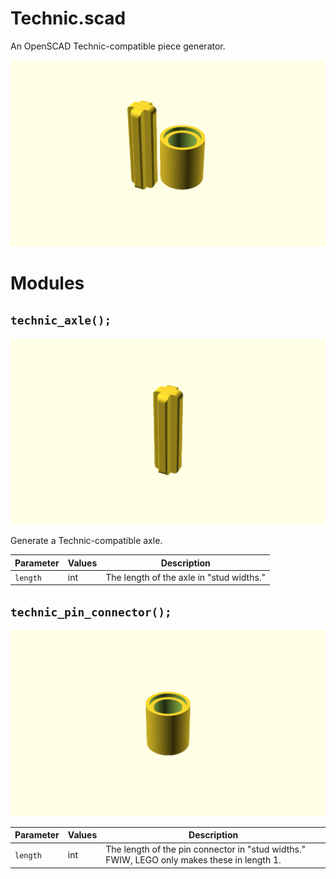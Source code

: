 # Technic.scad

An OpenSCAD Technic-compatible piece generator.

![The default ouput of each Technic.scad module.](images/Technic.png)

Modules
=======

`technic_axle();`
-----------------
![An axle compatible with LEGO part #3704.](images/technic_axle.png)

Generate a Technic-compatible axle.

| Parameter | Values| Description |
|---|---|---|
| `length` | int | The length of the axle in "stud widths." |

`technic_pin_connector();`
--------------------------
![A pin connector compatible with LEGO part #18654.](images/technic_pin_connector.png)

| Parameter | Values| Description |
|---|---|---|
| `length` | int | The length of the pin connector in "stud widths." FWIW, LEGO only makes these in length 1. |

